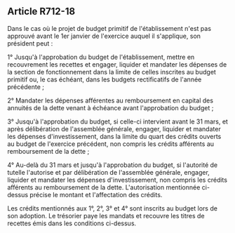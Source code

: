 Article R712-18
----
Dans le cas où le projet de budget primitif de l'établissement n'est pas
approuvé avant le 1er janvier de l'exercice auquel il s'applique, son président
peut :

1° Jusqu'à l'approbation du budget de l'établissement, mettre en recouvrement
les recettes et engager, liquider et mandater les dépenses de la section de
fonctionnement dans la limite de celles inscrites au budget primitif ou, le cas
échéant, dans les budgets rectificatifs de l'année précédente ;

2° Mandater les dépenses afférentes au remboursement en capital des annuités de
la dette venant à échéance avant l'approbation du budget ;

3° Jusqu'à l'approbation du budget, si celle-ci intervient avant le 31 mars, et
après délibération de l'assemblée générale, engager, liquider et mandater les
dépenses d'investissement, dans la limite du quart des crédits ouverts au budget
de l'exercice précédent, non compris les crédits afférents au remboursement de
la dette ;

4° Au-delà du 31 mars et jusqu'à l'approbation du budget, si l'autorité de
tutelle l'autorise et par délibération de l'assemblée générale, engager,
liquider et mandater les dépenses d'investissement, non compris les crédits
afférents au remboursement de la dette. L'autorisation mentionnée ci-dessus
précise le montant et l'affectation des crédits.

Les crédits mentionnés aux 1°, 2°, 3° et 4° sont inscrits au budget lors de son
adoption. Le trésorier paye les mandats et recouvre les titres de recettes émis
dans les conditions ci-dessus.
